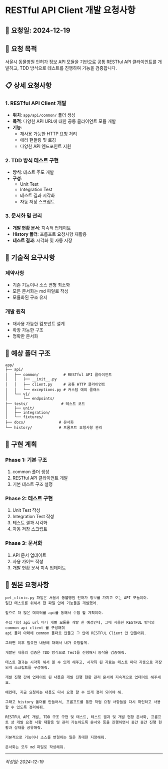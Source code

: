 # RESTful API Client 개발 요청사항

## 📅 요청일: 2024-12-19

## 🎯 요청 목적
서울시 동물병원 인허가 정보 API 모듈을 기반으로 공통 RESTful API 클라이언트를 개발하고, TDD 방식으로 테스트를 진행하여 기능을 검증합니다.

## 📋 상세 요청사항

### 1. RESTful API Client 개발
- **위치**: `app/api/common/` 폴더 생성
- **목적**: 다양한 API URL에 대한 공통 클라이언트 모듈 개발
- **기능**:
  - 재사용 가능한 HTTP 요청 처리
  - 에러 핸들링 및 로깅
  - 다양한 API 엔드포인트 지원

### 2. TDD 방식 테스트 구현
- **방식**: 테스트 주도 개발
- **구성**:
  - Unit Test
  - Integration Test
  - 테스트 결과 시각화
  - 자동 저장 스크립트

### 3. 문서화 및 관리
- **개발 현황 문서**: 지속적 업데이트
- **History 폴더**: 프롬프트 요청사항 재활용
- **테스트 결과**: 시각화 및 자동 저장

## 🔧 기술적 요구사항

### 제약사항
- 기존 기능이나 소스 변형 최소화
- 모든 문서화는 md 파일로 작성
- 모듈화된 구조 유지

### 개발 원칙
- 재사용 가능한 컴포넌트 설계
- 확장 가능한 구조
- 명확한 문서화

## 📁 예상 폴더 구조

```
app/
├── api/
│   ├── common/           # RESTful API 클라이언트
│   │   ├── __init__.py
│   │   ├── client.py     # 공통 HTTP 클라이언트
│   │   └── exceptions.py # 커스텀 예외 클래스
│   └── v1/
│       └── endpoints/
├── tests/               # 테스트 코드
│   ├── unit/
│   ├── integration/
│   └── fixtures/
├── docs/               # 문서화
└── history/            # 프롬프트 요청사항 관리
```

## 🚀 구현 계획

### Phase 1: 기본 구조
1. common 폴더 생성
2. RESTful API 클라이언트 개발
3. 기본 테스트 구조 설정

### Phase 2: 테스트 구현
1. Unit Test 작성
2. Integration Test 작성
3. 테스트 결과 시각화
4. 자동 저장 스크립트

### Phase 3: 문서화
1. API 문서 업데이트
2. 사용 가이드 작성
3. 개발 현황 문서 지속 업데이트

## 📝 원본 요청사항

```
pet_clinic.py 파일은 서울시 동불병원 인허가 정보를 가지고 오는 API 모듈이야.
일단 테스트를 위해서 한 파일 안에 기능들을 개발했어.

앞으로 더 많은 데이터를 api를 통해서 수집 할 계획이야.

수집 대상 api url 마다 개별 모둘을 개발 한 예정인데, 그때 사용한 RESTFUL 방식의 common api client 를 구성해줘
api 폴더 아래에 common 폴더르 만들고 그 안에 RESTFUL Client 만 만들어줘.

그러면 이후 필요한 내용에 대해서 내가 요청할게.

개발된 내용의 검증은 TDD 방식으로 Test를 진행해서 동작을 검증해줘.

테스트 결과는 시각화 해서 볼 수 있게 해주고, 시각화 된 자료는 테스트 마다 자동으로 저장되게 스크립트를 구성해줘.

개발 진행 간에 업데이트 된 내용은 개발 진행 현황 관리 문서에 지속적으로 업데이트 해주세요.

예컨데, 지금 요청하는 내용도 다시 요청 할 수 있게 정리 되어야 해.

그래고 history 폴더를 만들어서, 프롬프트를 통한 작업 요청 사항들을 다시 확인하고 사용할 수 있도록 정리해줘.

RESTFUL API 개발, TDD 구조 구현 및 테스트, 테스트 결과 및 개발 현황 문서화, 프롬프트 상 개발 요청 사항 재활용 및 관리 가능하도록 문서와 등을 진행하면서 중간 중간 진행 현황과 상태를 공유해줘.

기본적으로 기능이나 소스를 변형하는 일은 최대한 지양해줘.

문서화는 모두 md 파일로 작성해줘.
```

---
*작성일: 2024-12-19* 